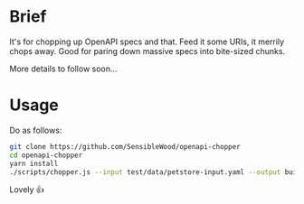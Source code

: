 # Brief

It's for chopping up OpenAPI specs and that. Feed it some URIs, it merrily chops away. Good for paring down massive specs into bite-sized chunks.

More details to follow soon...

# Usage

Do as follows:

```bash
git clone https://github.com/SensibleWood/openapi-chopper
cd openapi-chopper
yarn install
./scripts/chopper.js --input test/data/petstore-input.yaml --output build/test-output.yaml /pet
```

Lovely :thumbsup:
